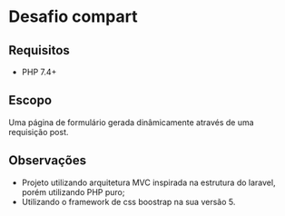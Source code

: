 # Desafio compart

## Requisitos
- PHP 7.4+

## Escopo
Uma página de formulário gerada dinâmicamente através de uma requisição post.

## Observações
- Projeto utilizando arquitetura MVC inspirada na estrutura do laravel, porém utilizando PHP puro;
- Utilizando o framework de css boostrap na sua versão 5.